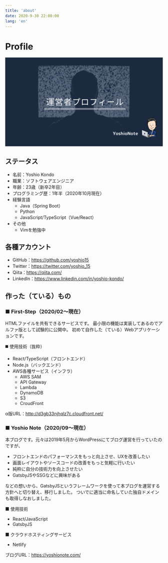 ```yaml
---
title: 'about'
date: 2020-9-30 22:00:00
lang: 'en'
---
```


# Profile
![](./images/thum_profile.png)

## ステータス
- 名前：Yoshio Kondo
- 職業：ソフトウェアエンジニア
- 年齢：23歳（新卒2年目）
- プログラミング歴：1年半（2020年10月現在）
- 経験言語
  - Java（Spring Boot）
  - Python
  - JavaScript/TypeScript（Vue/React）
- その他
  - Vimを勉強中

## 各種アカウント
- GitHub：https://github.com/yoshio15
- Twitter：https://twitter.com/yoshio_15
- Qiita：https://qiita.com/
- LinkedIn：https://www.linkedin.com/in/yoshio-kondo/

## 作った（ている）もの
### ■ First-Step（2020/02〜現在）
HTMLファイルを共有できるサービスです。
最小限の機能は実装してあるのでアルファ版として試験的に公開中。
初めて自作した（ている）Webアプリケーションです。  

◼️ 使用技術（抜粋）
- React/TypeScript（フロントエンド）
- Node.js（バックエンド）
- AWS各種サービス（インフラ）
  - AWS SAM
  - API Gateway
  - Lambda
  - DynamoDB
  - S3
  - CroudFront

α版URL：http://d3gb33njhqlz7c.cloudfront.net/

### ■ Yoshio Note（2020/09〜現在）
本ブログです。元々は2019年5月からWordPressにてブログ運営を行っていたのですが、
- フロントエンドのパフォーマンスをもっと向上させ、UXを改善したい
- 画面レイアウトやソースコードの改善をもっと気軽に行いたい
- 純粋に自分の技術力を向上させたい
- GatsbyJSやSSGなどに興味がある

などの想いから、GatsbyJSというフレームワークを使って本ブログを運営する方針へと切り替え、移行しました。
ついでに適当に命名していた独自ドメインも取得しなおしました。

■ 使用技術
- React/JavaScript
- GatsbyJS

■ クラウドホスティングサービス
- Netlify

ブログURL：https://yoshionote.com/